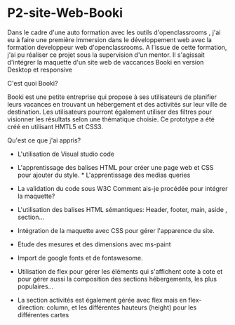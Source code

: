 # P2-site-Web-Booki
Dans le cadre d'une auto formation avec les outils d'openclassrooms , j'ai eu à faire une première immersion dans le développement web avec la formation developpeur web d'openclassrooms. A l'issue de cette formation, j'ai pu réaliser ce projet sous la supervision d'un mentor. Il s'agissait d'intégrer la maquette d'un site web de vaccances Booki en version Desktop et responsive 

C'est quoi Booki?

Booki est une petite entreprise qui propose à ses utilisateurs de planifier leurs vacances en trouvant un hébergement et des activités sur leur ville de destination. Les utilisateurs pourront également utiliser des filtres pour visionner les résultats selon une thématique choisie. Ce prototype a été créé en utilisant HMTL5 et CSS3.

Qu'est ce que j'ai appris?
* L'utilisation de Visual studio code 
* L'apprentissage des balises HTML pour créer une page web et CSS pour ajouter du style.                                                                                                                       * L'apprentissage des medias queries
* La validation du code sous W3C
Comment ais-je procédée pour intégrer la maquette?
* L'utilisation des balises HTML sémantiques: Header, footer, main, aside , section...
* Intégration de la maquette avec CSS pour gérer l'apparence du site. 

* Etude des mesures et des dimensions avec ms-paint

* Import de google fonts et de fontawesome.

* Utilisation de flex pour gérer les éléments qui s'affichent cote à cote et pour gérer aussi la composition des sections hébergements, les plus populaires...

* La section activités est également gérée avec flex mais en flex-direction: column, et les différentes hauteurs (height) pour les différentes cartes 
